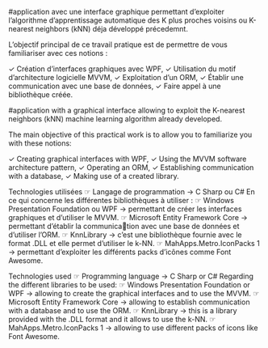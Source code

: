 ﻿#application avec une interface graphique permettant d’exploiter l’algorithme d’apprentissage automatique des K plus proches voisins ou K-nearest neighbors (kNN) déja développé précedemnt.

L’objectif principal de ce travail pratique est de permettre de
vous familiariser avec ces notions :
 
✓ Création d’interfaces graphiques avec WPF,
✓ Utilisation du motif d’architecture logicielle MVVM,
✓ Exploitation d’un ORM,
✓ Établir une communication avec une base de données,
✓ Faire appel à une bibliothèque créée.

﻿#application with a graphical interface allowing to exploit the K-nearest neighbors (kNN) machine learning algorithm already developed.

The main objective of this practical work is to allow you to
familiarize you with these notions:
 
✓ Creating graphical interfaces with WPF,
✓ Using the MVVM software architecture pattern,
✓ Operating an ORM,
✓ Establishing communication with a database,
✓ Making use of a created library.


 Technologies utilisées
☞ Langage de programmation → C Sharp ou C#
En ce qui concerne les différentes bibliothèques à utiliser :
☞ Windows Presentation Foundation ou WPF → permettant de créer les
interfaces graphiques et d’utiliser le MVVM.
☞ Microsoft Entity Framework Core → permettant d’établir la communication avec une base de données et d’utiliser l’ORM.
☞ KnnLibrary → c’est une bibliothèque fournie avec le format .DLL et elle
permet d’utiliser le k-NN.
☞ MahApps.Metro.IconPacks 1 → permettant d’exploiter les différents packs
d’icônes comme Font Awesome.

 Technologies used
☞ Programming language → C Sharp or C#
Regarding the different libraries to be used:
☞ Windows Presentation Foundation or WPF → allowing to create the
graphical interfaces and to use the MVVM.
☞ Microsoft Entity Framework Core → allowing to establish communication with a database and to use the ORM.
☞ KnnLibrary → this is a library provided with the .DLL format and it
allows to use the k-NN.
☞ MahApps.Metro.IconPacks 1 → allowing to use different packs
of icons like Font Awesome.

